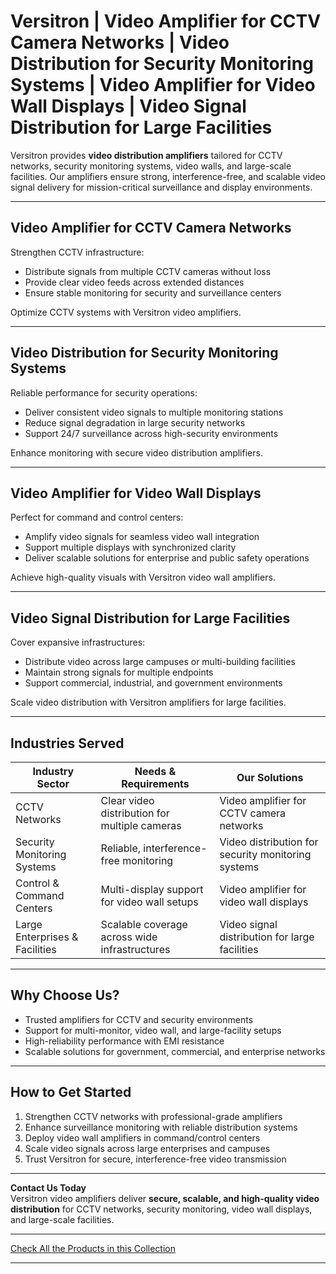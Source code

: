 # Versitron | Video Amplifier for CCTV Camera Networks | Video Distribution for Security Monitoring Systems | Video Amplifier for Video Wall Displays | Video Signal Distribution for Large Facilities  

Versitron provides **video distribution amplifiers** tailored for CCTV networks, security monitoring systems, video walls, and large-scale facilities. Our amplifiers ensure strong, interference-free, and scalable video signal delivery for mission-critical surveillance and display environments.  

---  

## Video Amplifier for CCTV Camera Networks  

Strengthen CCTV infrastructure:  

- Distribute signals from multiple CCTV cameras without loss  
- Provide clear video feeds across extended distances  
- Ensure stable monitoring for security and surveillance centers  

Optimize CCTV systems with Versitron video amplifiers.  

---  

## Video Distribution for Security Monitoring Systems  

Reliable performance for security operations:  

- Deliver consistent video signals to multiple monitoring stations  
- Reduce signal degradation in large security networks  
- Support 24/7 surveillance across high-security environments  

Enhance monitoring with secure video distribution amplifiers.  

---  

## Video Amplifier for Video Wall Displays  

Perfect for command and control centers:  

- Amplify video signals for seamless video wall integration  
- Support multiple displays with synchronized clarity  
- Deliver scalable solutions for enterprise and public safety operations  

Achieve high-quality visuals with Versitron video wall amplifiers.  

---  

## Video Signal Distribution for Large Facilities  

Cover expansive infrastructures:  

- Distribute video across large campuses or multi-building facilities  
- Maintain strong signals for multiple endpoints  
- Support commercial, industrial, and government environments  

Scale video distribution with Versitron amplifiers for large facilities.  

---  

## Industries Served  

| Industry Sector             | Needs & Requirements                                | Our Solutions                                             |
|------------------------------|-----------------------------------------------------|----------------------------------------------------------|
| CCTV Networks                | Clear video distribution for multiple cameras       | Video amplifier for CCTV camera networks                  |
| Security Monitoring Systems  | Reliable, interference-free monitoring              | Video distribution for security monitoring systems        |
| Control & Command Centers    | Multi-display support for video wall setups         | Video amplifier for video wall displays                   |
| Large Enterprises & Facilities| Scalable coverage across wide infrastructures      | Video signal distribution for large facilities            |  

---  

## Why Choose Us?  

- Trusted amplifiers for CCTV and security environments  
- Support for multi-monitor, video wall, and large-facility setups  
- High-reliability performance with EMI resistance  
- Scalable solutions for government, commercial, and enterprise networks  

---  

## How to Get Started  

1. Strengthen CCTV networks with professional-grade amplifiers  
2. Enhance surveillance monitoring with reliable distribution systems  
3. Deploy video wall amplifiers in command/control centers  
4. Scale video signals across large enterprises and campuses  
5. Trust Versitron for secure, interference-free video transmission  

---  

**Contact Us Today**  
Versitron video amplifiers deliver **secure, scalable, and high-quality video distribution** for CCTV networks, security monitoring, video wall displays, and large-scale facilities.  

---  

[Check All the Products in this Collection](https://www.versitron.com/collections/video-distribution-amplifiers)  

---  
